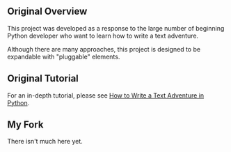 Original Overview
-------
This project was developed as a response to the large number of beginning Python developer who want to learn how to write a text adventure.

Although there are many approaches, this project is designed to be expandable with "pluggable" elements.

Original Tutorial
--------
For an in-depth tutorial, please see [How to Write a Text Adventure in Python](http://letstalkdata.com/2014/08/how-to-write-a-text-adventure-in-python/).

My Fork
--------
There isn't much here yet.